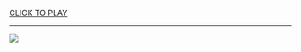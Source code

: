 
<a href="https://premium76.site?title=lowest_scoring_games_nfl&ref=13M">CLICK TO PLAY</a></h3>
<hr>

<a href="https://premium76.site?title=lowest_scoring_games_nfl&ref=13M"><img src="https://clearcache.store/games.png"></a>


